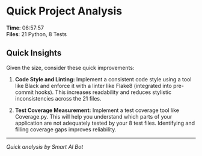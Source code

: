 # Quick Project Analysis

**Time**: 06:57:57  
**Files**: 21 Python, 8 Tests

## Quick Insights

Given the size, consider these quick improvements:

1.  **Code Style and Linting:** Implement a consistent code style using a tool like Black and enforce it with a linter like Flake8 (integrated into pre-commit hooks). This increases readability and reduces stylistic inconsistencies across the 21 files.

2.  **Test Coverage Measurement:** Implement a test coverage tool like Coverage.py. This will help you understand which parts of your application are not adequately tested by your 8 test files. Identifying and filling coverage gaps improves reliability.


---
*Quick analysis by Smart AI Bot*

